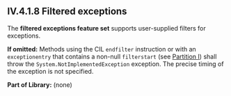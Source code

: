 ## IV.4.1.8 Filtered exceptions

The **filtered exceptions feature set** supports user-supplied filters for exceptions.

**If omitted:** Methods using the CIL `endfilter` instruction or with an `exceptionentry` that contains a non-null `filterstart` (see [Partition I](i.12.4.2-exception-handling.md)) shall throw the `System.NotImplementedException` exception. The precise timing of the exception is not specified.

**Part of Library:** (none)
